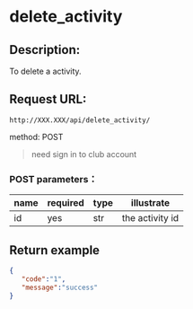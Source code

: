 # delete_activity

## Description:
 To delete a activity.

## Request URL:
`http://XXX.XXX/api/delete_activity/`

method: POST

> need sign in to club account
### POST parameters：
| name              | required   | type             | illustrate                                        |
|-------------------|------------|------------------|---------------------------------------------------|
| id                | yes        | str              | the activity id                                   |





## Return example
```json
{
   "code":"1",
   "message":"success"
}
```